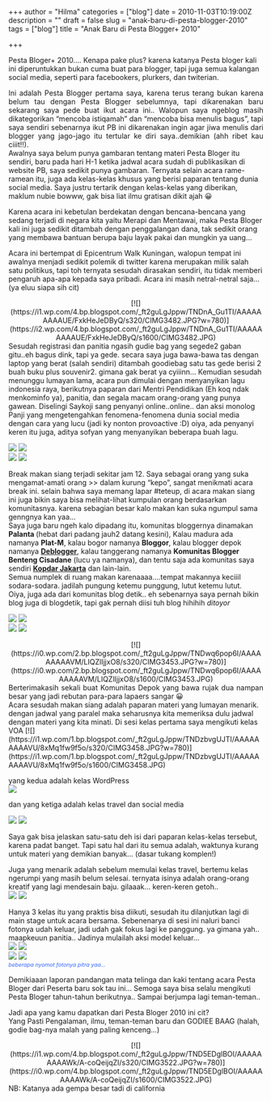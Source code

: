 +++
author = "Hilma"
categories = ["blog"]
date = 2010-11-03T10:19:00Z
description = ""
draft = false
slug = "anak-baru-di-pesta-blogger-2010"
tags = ["blog"]
title = "Anak Baru di Pesta Blogger+ 2010"

+++

Pesta Bloger+ 2010…. Kenapa pake plus? karena katanya Pesta bloger kali ini diperuntukkan bukan cuma buat para blogger, tapi juga semua kalangan social media, seperti para facebookers, plurkers, dan twiterian.

<div style="text-align: justify;"><div style="text-align: justify;">Ini adalah Pesta Blogger pertama saya, karena terus terang bukan karena belum tau dengan Pesta Blogger sebelumnya, tapi dikarenakan baru sekarang saya pede buat ikut acara ini..  
 Walopun saya ngeblog masih dikategorikan “mencoba istiqamah” dan “mencoba bisa menulis bagus”, tapi saya sendiri sebenarnya ikut PB ini dikarenakan ingin agar jiwa menulis dari blogger yang jago-jago itu tertular ke diri saya..demikian (ahh ribet kau ciiit!!).</div></div>Awalnya saya belum punya gambaran tentang materi Pesta Bloger itu sendiri, baru pada hari H-1 ketika jadwal acara sudah di publikasikan di website PB, saya sedikit punya gambaran. Ternyata selain acara rame-ramean itu, juga ada kelas-kelas khusus yang berisi paparan tentang dunia social media. Saya justru tertarik dengan kelas-kelas yang diberikan, maklum nubie bowww, gak bisa liat ilmu gratisan dikit ajah 😀

Karena acara ini kebetulan berdekatan dengan bencana-bencana yang sedang terjadi di negara kita yaitu Merapi dan Mentawai, maka Pesta Bloger kali ini juga sedikit ditambah dengan penggalangan dana, tak sedikit orang yang membawa bantuan berupa baju layak pakai dan mungkin ya uang…

Acara ini bertempat di Epicentrum Walk Kuningan, walopun tempat ini awalnya menjadi sedikit polemik di twitter karena merupakan milik salah satu politikus, tapi toh ternyata sesudah dirasakan sendiri, itu tidak memberi pengaruh apa-apa kepada saya pribadi. Acara ini masih netral-netral saja… (ya eluu siapa sih cit)

<div style="text-align: center;">[![](https://i1.wp.com/4.bp.blogspot.com/_ft2guLgJppw/TNDnA_Gu1TI/AAAAAAAAAUE/FxkHeJeDByQ/s320/CIMG3482.JPG?w=780)](https://i2.wp.com/4.bp.blogspot.com/_ft2guLgJppw/TNDnA_Gu1TI/AAAAAAAAAUE/FxkHeJeDByQ/s1600/CIMG3482.JPG)</div>Sesudah registrasi dan panitia ngasih gudie bag yang segede2 gaban gitu..eh bagus dink, tapi ya gede. secara saya juga bawa-bawa tas dengan laptop yang berat (salah sendiri) ditambah goodiebag satu tas gede berisi 2 buah buku plus souvenir2. gimana gak berat ya cyiiinn…  
 Kemudian sesudah menunggu lumayan lama, acara pun dimulai dengan menyanyikan lagu indonesia raya, berikutnya paparan dari Mentri Pendidikan (Eh koq ndak menkominfo ya), panitia, dan segala macam orang-orang yang punya gawean. Diselingi Saykoji sang penyanyi online..online.. dan aksi monolog Panji yang mengetengahkan fenomena-fenomena dunia social media dengan cara yang lucu (jadi ky nonton provoactive :D)  
 oiya, ada penyanyi keren itu juga, aditya sofyan yang menyanyikan beberapa buah lagu.

[![](https://i1.wp.com/2.bp.blogspot.com/_ft2guLgJppw/TNDpywzw5NI/AAAAAAAAAUM/3KGyoNvdbLc/s320/CIMG3414.JPG?w=780)](https://i2.wp.com/2.bp.blogspot.com/_ft2guLgJppw/TNDpywzw5NI/AAAAAAAAAUM/3KGyoNvdbLc/s1600/CIMG3414.JPG) [![](https://i1.wp.com/4.bp.blogspot.com/_ft2guLgJppw/TNDqCD4FtVI/AAAAAAAAAUU/3_noEwXFRFk/s320/CIMG3418.JPG?w=780)](https://i2.wp.com/4.bp.blogspot.com/_ft2guLgJppw/TNDqCD4FtVI/AAAAAAAAAUU/3_noEwXFRFk/s1600/CIMG3418.JPG)  
[![](https://i0.wp.com/3.bp.blogspot.com/_ft2guLgJppw/TNDqQQhzoiI/AAAAAAAAAUc/n6IMIIR2TM4/s320/CIMG3423.JPG?w=780)](https://i2.wp.com/3.bp.blogspot.com/_ft2guLgJppw/TNDqQQhzoiI/AAAAAAAAAUc/n6IMIIR2TM4/s1600/CIMG3423.JPG) [![](https://i1.wp.com/3.bp.blogspot.com/_ft2guLgJppw/TNDrGL-UHaI/AAAAAAAAAUk/sAMPokY0jPQ/s320/CIMG3428.JPG?w=780)](https://i1.wp.com/3.bp.blogspot.com/_ft2guLgJppw/TNDrGL-UHaI/AAAAAAAAAUk/sAMPokY0jPQ/s1600/CIMG3428.JPG)

Break makan siang terjadi sekitar jam 12. Saya sebagai orang yang suka mengamat-amati orang >> dalam kurung “kepo”, sangat menikmati acara break ini. selain bahwa saya memang lapar #teteup, di acara makan siang ini juga bikin saya bisa melihat-lihat kumpulan orang berdasarkan komunitasnya. karena sebagian besar kalo makan kan suka ngumpul sama genngnya kan yaa…  
 Saya juga baru ngeh kalo dipadang itu, komunitas bloggernya dinamakan <span style="font-weight: bold;">Palanta </span>(hebat dari padang jauh2 datang kesini), Kalau madura ada namanya <span style="font-weight: bold;">Plat-M</span>, kalau bogor namanya <span style="font-weight: bold;">Bloggor</span>, kalau blogger depok namanya [<span style="font-weight: bold;">Deblogger</span>](http://deblogger.org/), kalau tanggerang namanya <span style="font-weight: bold;">Komunitas Blogger Benteng Cisadane</span> (lucu ya namanya), dan tentu saja ada komunitas saya sendiri [<span style="font-weight: bold;">K</span><span style="font-weight: bold;">opdar Jakarta</span>](http://kopdarjakarta.com/) dan lain-lain.  
 Semua numplek di ruang makan karenaaaa….tempat makannya keciiil sodara-sodara. jadilah pungung ketemu punggung, lutut ketemu lutut.  
 Oiya, juga ada dari komunitas blog detik.. eh sebenarnya saya pernah bikin blog juga di blogdetik, tapi gak pernah diisi tuh blog hihihih *ditoyor*

[![](https://i0.wp.com/3.bp.blogspot.com/_ft2guLgJppw/TNDtralDHMI/AAAAAAAAAUs/RKGTwoTAbTc/s320/CIMG3445.JPG?w=780)](https://i0.wp.com/3.bp.blogspot.com/_ft2guLgJppw/TNDtralDHMI/AAAAAAAAAUs/RKGTwoTAbTc/s1600/CIMG3445.JPG) [![](https://i1.wp.com/2.bp.blogspot.com/_ft2guLgJppw/TNDu4Yf6k9I/AAAAAAAAAU0/U_DhMaX_CEY/s320/CIMG3446.JPG?w=780)](https://i0.wp.com/2.bp.blogspot.com/_ft2guLgJppw/TNDu4Yf6k9I/AAAAAAAAAU0/U_DhMaX_CEY/s1600/CIMG3446.JPG)  
[![](https://i2.wp.com/2.bp.blogspot.com/_ft2guLgJppw/TNDvQbjCuSI/AAAAAAAAAU8/BasdqGmUqgw/s320/CIMG3450.JPG?w=780)](https://i1.wp.com/2.bp.blogspot.com/_ft2guLgJppw/TNDvQbjCuSI/AAAAAAAAAU8/BasdqGmUqgw/s1600/CIMG3450.JPG) [![](https://i0.wp.com/4.bp.blogspot.com/_ft2guLgJppw/TNDwKel88yI/AAAAAAAAAVE/JqrTYI6pNIw/s320/CIMG3466.JPG?w=780)](https://i1.wp.com/4.bp.blogspot.com/_ft2guLgJppw/TNDwKel88yI/AAAAAAAAAVE/JqrTYI6pNIw/s1600/CIMG3466.JPG)

<div style="text-align: center;">[![](https://i0.wp.com/2.bp.blogspot.com/_ft2guLgJppw/TNDwq6pop6I/AAAAAAAAAVM/LIQZlIjjxO8/s320/CIMG3453.JPG?w=780)](https://i0.wp.com/2.bp.blogspot.com/_ft2guLgJppw/TNDwq6pop6I/AAAAAAAAAVM/LIQZlIjjxO8/s1600/CIMG3453.JPG)</div><div style="text-align: justify;">Berterimakasih sekali buat Komunitas Depok yang bawa rujak dua nampan besar yang jadi rebutan para-para lapaers sangar 😀</div>Acara sesudah makan siang adalah paparan materi yang lumayan menarik. dengan jadwal yang paralel maka seharusnya kita memeriksa dulu jadwal dengan materi yang kita minati. Di sesi kelas pertama saya mengikuti kelas VOA  
[![](https://i1.wp.com/1.bp.blogspot.com/_ft2guLgJppw/TNDzbvgUJTI/AAAAAAAAAVU/8xMq1fw9f5o/s320/CIMG3458.JPG?w=780)](https://i1.wp.com/1.bp.blogspot.com/_ft2guLgJppw/TNDzbvgUJTI/AAAAAAAAAVU/8xMq1fw9f5o/s1600/CIMG3458.JPG)

yang kedua adalah kelas WordPress  
[![](https://i2.wp.com/3.bp.blogspot.com/_ft2guLgJppw/TNDz1vluf8I/AAAAAAAAAVc/rbpJBq1g0tQ/s320/CIMG3460.JPG?w=780)](https://i0.wp.com/3.bp.blogspot.com/_ft2guLgJppw/TNDz1vluf8I/AAAAAAAAAVc/rbpJBq1g0tQ/s1600/CIMG3460.JPG)

dan yang ketiga adalah kelas travel dan social media

[![](https://i2.wp.com/4.bp.blogspot.com/_ft2guLgJppw/TND0QZtoiDI/AAAAAAAAAVk/cdZpgkhjDOE/s320/CIMG3470.JPG?w=780)](https://i2.wp.com/4.bp.blogspot.com/_ft2guLgJppw/TND0QZtoiDI/AAAAAAAAAVk/cdZpgkhjDOE/s1600/CIMG3470.JPG) [![](https://i0.wp.com/4.bp.blogspot.com/_ft2guLgJppw/TND0gRx4X5I/AAAAAAAAAVs/AYBPo1QOwmA/s320/CIMG3478.JPG?w=780)](https://i2.wp.com/4.bp.blogspot.com/_ft2guLgJppw/TND0gRx4X5I/AAAAAAAAAVs/AYBPo1QOwmA/s1600/CIMG3478.JPG)

Saya gak bisa jelaskan satu-satu deh isi dari paparan kelas-kelas tersebut, karena padat banget. Tapi satu hal dari itu semua adalah, waktunya kurang untuk materi yang demikian banyak… (dasar tukang komplen!)

Juga yang menarik adalah sebelum memulai kelas travel, bertemu kelas ngerumpi yang masih belum selesai. ternyata isinya adalah orang-orang kreatif yang lagi mendesain baju. gilaaak… keren-keren getoh..<span style="text-decoration: underline;">  
</span>[![](https://i2.wp.com/1.bp.blogspot.com/_ft2guLgJppw/TND1saNtPGI/AAAAAAAAAV8/Fesi6Xoj4XA/s320/CIMG3469.JPG?w=780)](https://i0.wp.com/1.bp.blogspot.com/_ft2guLgJppw/TND1saNtPGI/AAAAAAAAAV8/Fesi6Xoj4XA/s1600/CIMG3469.JPG) [![](https://i2.wp.com/2.bp.blogspot.com/_ft2guLgJppw/TND1fJBP6rI/AAAAAAAAAV0/YgFbiIU-bDM/s320/CIMG3481.JPG?w=780)](https://i0.wp.com/2.bp.blogspot.com/_ft2guLgJppw/TND1fJBP6rI/AAAAAAAAAV0/YgFbiIU-bDM/s1600/CIMG3481.JPG)

Hanya 3 kelas itu yang praktis bisa diikuti, sesudah itu dilanjutkan lagi di main stage untuk acara bersama. Sebenenarya di sesi ini naluri banci fotonya udah keluar, jadi udah gak fokus lagi ke panggung. ya gimana yah.. maapkeuun panitia.. Jadinya mulailah aksi model keluar…  
[![](https://i1.wp.com/2.bp.blogspot.com/_ft2guLgJppw/TND2-ks9hlI/AAAAAAAAAWM/NLFbossQ3iY/s320/66670_10150318393555111_522775110_15413658_3196073_n.jpg?w=780)](https://i2.wp.com/2.bp.blogspot.com/_ft2guLgJppw/TND2-ks9hlI/AAAAAAAAAWM/NLFbossQ3iY/s1600/66670_10150318393555111_522775110_15413658_3196073_n.jpg) [![](https://i0.wp.com/2.bp.blogspot.com/_ft2guLgJppw/TND25hkF-dI/AAAAAAAAAWE/lfueNBjtqa8/s320/71545_1631189533344_1044808488_1822422_3630447_n.jpg?w=780)](https://i1.wp.com/2.bp.blogspot.com/_ft2guLgJppw/TND25hkF-dI/AAAAAAAAAWE/lfueNBjtqa8/s1600/71545_1631189533344_1044808488_1822422_3630447_n.jpg)  
[![](https://i2.wp.com/1.bp.blogspot.com/_ft2guLgJppw/TND3z_9vScI/AAAAAAAAAWc/dVui4G_cy34/s320/CIMG3506.JPG?w=780)](https://i0.wp.com/1.bp.blogspot.com/_ft2guLgJppw/TND3z_9vScI/AAAAAAAAAWc/dVui4G_cy34/s1600/CIMG3506.JPG) [![](https://i1.wp.com/2.bp.blogspot.com/_ft2guLgJppw/TND3l9ogfOI/AAAAAAAAAWU/1GqHPj755Bs/s320/CIMG3497.JPG?w=780)](https://i1.wp.com/2.bp.blogspot.com/_ft2guLgJppw/TND3l9ogfOI/AAAAAAAAAWU/1GqHPj755Bs/s1600/CIMG3497.JPG)  
<span style="color: #3366ff; font-size: 78%;"><span style="font-style: italic;">beberapa nyomot fotonya pitra yaa…</span></span>

Demikiaaan laporan pandangan mata telinga dan kaki tentang acara Pesta Bloger dari Peserta baru sok tau ini… Semoga saya bisa selalu mengikuti Pesta Bloger tahun-tahun berikutnya.. Sampai berjumpa lagi teman-teman..

Jadi apa yang kamu dapatkan dari Pesta Bloger 2010 ini cit?  
 Yang Pasti Pengalaman, ilmu, teman-teman baru dan GODIEE BAAG (halah, godie bag-nya malah yang paling kenceng…)

<div style="text-align: center;">[![](https://i1.wp.com/4.bp.blogspot.com/_ft2guLgJppw/TND5EDglBOI/AAAAAAAAAWk/A-coQeijqZI/s320/CIMG3522.JPG?w=780)](https://i0.wp.com/4.bp.blogspot.com/_ft2guLgJppw/TND5EDglBOI/AAAAAAAAAWk/A-coQeijqZI/s1600/CIMG3522.JPG)</div>NB: Katanya ada gempa besar tadi di california


